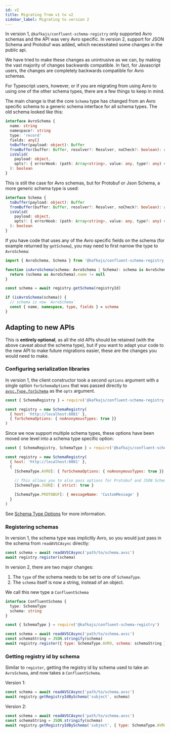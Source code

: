 ```yaml
---
id: v2
title: Migrating from v1 to v2
sidebar_label: Migrating to version 2
---
```


In version 1, `@kafkajs/confluent-schema-registry` only supported Avro schemas and
the API was very Avro specific. In version 2, support for JSON Schema and Protobuf
was added, which necessitated some changes in the public api.

We have tried to make these changes as unintrusive as we can, by making the vast
majority of changes backwards compatible. In fact, for Javascript users, the changes
are completely backwards compatible for Avro schemas.

For Typescript users, however, or if you are migrating from using Avro to using
one of the other schema types, there are a few things to keep in mind.

The main change is that the core `Schema` type has changed from an Avro specific
schema to a generic schema interface for all schema types. The old schema looked
like this:

```ts
interface AvroSchema {
  name: string
  namespace?: string
  type: 'record'
  fields: any[]
  toBuffer(payload: object): Buffer
  fromBuffer(buffer: Buffer, resolver?: Resolver, noCheck?: boolean): any
  isValid(
    payload: object,
    opts?: { errorHook: (path: Array<string>, value: any, type?: any) => void },
  ): boolean
}
```

This is still the case for Avro schemas, but for Protobuf or Json Schema, a
more generic schema type is used:

```ts
interface Schema {
  toBuffer(payload: object): Buffer
  fromBuffer(buffer: Buffer, resolver?: Resolver, noCheck?: boolean): any
  isValid(
    payload: object,
    opts?: { errorHook: (path: Array<string>, value: any, type?: any) => void },
  ): boolean
}
```

If you have code that uses any of the Avro specific fields on the schema
(for example returned by `getSchema`), you may need to first narrow the type
to `AvroSchema`:

```ts
import { AvroSchema, Schema } from '@kafkajs/confluent-schema-registry'

function isAvroSchema(schema: AvroSchema | Schema): schema is AvroSchema {
  return (schema as AvroSchema).name != null
}

const schema = await registry.getSchema(registryId)

if (isAvroSchema(schema)) {
  // schema is now `AvroSchema`
  const { name, namespace, type, fields } = schema
}
```

## Adapting to new APIs

This is **entirely optional**, as all the old APIs should be retained (with the above caveat
about the schema type), but if you want to adapt your code to the new API to make
future migrations easier, these are the changes you would need to make.

### Configuring serialization libraries

In version 1, the client constructor took a second `options` argument with
a single option `forSchemaOptions` that was passed directly to
[`avsc.Type.forSchema`](https://github.com/mtth/avsc/wiki/API#typeforschemaschema-opts)
as the `opts` argument.

```js
const { SchemaRegistry } = require('@kafkajs/confluent-schema-registry')

const registry = new SchemaRegistry(
  { host: 'http://localhost:8081' },
  { forSchemaOptions: { noAnonymousTypes: true }}
)
```

Since we now support multiple schema types, these options have been moved
one level into a schema type specific option:

```js
const { SchemaRegistry, SchemaType } = require('@kafkajs/confluent-schema-registry')

const registry = new SchemaRegistry(
  { host: 'http://localhost:8081' },
  {
    [SchemaType.AVRO]: { forSchemaOptions: { noAnonymousTypes: true }},
    
    // This allows you to also pass options for Protobuf and JSON Schema
    [SchemaType.JSON]: { strict: true }

    [SchemaType.PROTOBUF]: { messageName: 'CustomMessage' }
  }
)
```

See [Schema Type Options](./usage#schema-type-options) for more information.

### Registering schemas

In version 1, the schema type was implicitly Avro, so you would just pass in the
schema from `readAVSCAsync` directly:

```js
const schema = await readAVSCAsync('path/to/schema.avsc')
await registry.register(schema)
```

In version 2, there are two major changes:

1. The `type` of the schema needs to be set to one of `SchemaType`.
2. The `schema` itself is now a string, instead of an object.

We call this new type a `ConfluentSchema`

```ts
interface ConfluentSchema {
  type: SchemaType
  schema: string
}
```

```js
const { SchemaType } = require('@kafkajs/confluent-schema-registry')

const schema = await readAVSCAsync('path/to/schema.avsc')
const schemaString = JSON.stringify(schema)
await registry.register({ type: SchemaType.AVRO, schema: schemaString })
```

### Getting registry id by schema

Similar to `register`, getting the registry id by schema used to take an
`AvroSchema`, and now takes a `ConfluentSchema`.

Version 1:

```js
const schema = await readAVSCAsync('path/to/schema.avsc')
await registry.getRegistryIdBySchema('subject', schema)
```

Version 2:

```js
const schema = await readAVSCAsync('path/to/schema.avsc')
const schemaString = JSON.stringify(schema)
await registry.getRegistryIdBySchema('subject', { type: SchemaType.AVRO, schema: schemaString })
```